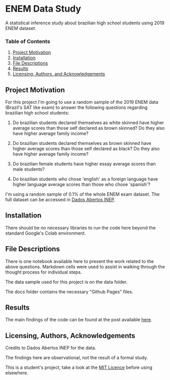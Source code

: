 # ENEM Data Study

A statistical inference study about brazilian high school students using 2019 ENEM dataset.

### Table of Contents

1. [Project Motivation](#motivation)
2. [Installation](#installation)
3. [File Descriptions](#files)
4. [Results](#results)
5. [Licensing, Authors, and Acknowledgements](#licensing)

## Project Motivation<a name="motivation"></a>

For this project I'm going to use a random sample of the 2019 ENEM data (Brazil's SAT like exam) to answer the following questions regarding brazilian high school students:

1. Do brazilian students declared themselves as white skinned have higher average scores than those self declared as brown skinned? Do they also have higher average family income?

2. Do brazilian students declared themselves as brown skinned have higher average scores than those self declared as black? Do they also have higher average family income?

3. Do brazilian female students have higher essay average scores than male students?

4. Do brazilian students who chose 'english' as a foreign language have higher language average scores than those who chose 'spanish'? 

I'm using a random sample of 0.1% of the whole ENEM exam dataset. The full dataset can be accessed in [Dados Abertos INEP](https://www.gov.br/inep/pt-br/acesso-a-informacao/dados-abertos).

## Installation <a name="installation"></a>

There should be no necessary libraries to run the code here beyond the standard Google's Colab environment. 

## File Descriptions <a name="files"></a>

There is one notebook available here to present the work related to the above questions. Markdown cells were used to assist in walking through the thought process for individual steps.

The data sample used for this project is on the data folder.

The docs folder contains the necessary "Github Pages" files.

## Results<a name="results"></a>

The main findings of the code can be found at the post available [here](https://thiagofuruchima.github.io/enem_ds/).

## Licensing, Authors, Acknowledgements<a name="licensing"></a>

Credits to Dados Abertos INEP for the data. 

The findings here are observational, not the result of a formal study.

This is a student's project, take a look at the [MIT Licence](LICENSE) before using elsewhere.
